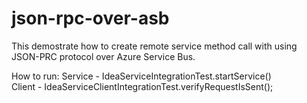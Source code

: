 json-rpc-over-asb
=================

This demostrate how to create remote service method call with using JSON-PRC protocol over Azure Service Bus.

How to run:
Service - IdeaServiceIntegrationTest.startService()<br/>
Client - IdeaServiceClientIntegrationTest.verifyRequestIsSent();

